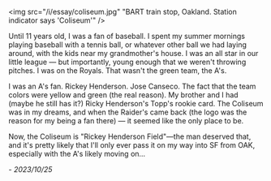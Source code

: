 <img src="/i/essay/coliseum.jpg" "BART train stop, Oakland. Station indicator says 'Coliseum'" />

Until 11 years old, I was a fan of baseball. I spent my summer mornings playing baseball with a tennis ball, or whatever other ball we had laying around, with the kids near my grandmother's house. I was an all star in our little league — but importantly, young enough that we weren't throwing pitches. I was on the Royals. That wasn't the green team, the A's.

I was an A's fan. Rickey Henderson. Jose Canseco. The fact that the team colors were yellow and green (the real reason). My brother and I had (maybe he still has it?) Ricky Henderson's Topp's rookie card. The Coliseum was in my dreams, and when the Raider's came back (the logo was the reason for my being a fan there) — it seemed like the only place to be.

Now, the Coliseum is "Rickey Henderson Field"—the man deserved that, and it's pretty likely that I'll only ever pass it on my way into SF from OAK, especially with the A's likely moving on...

_- 2023/10/25_
